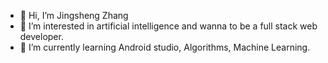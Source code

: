 - 👋 Hi, I’m Jingsheng Zhang
- 👀 I’m interested in artificial intelligence and wanna to be a full stack web developer.
- 🌱 I’m currently learning Android studio, Algorithms, Machine Learning.
  

